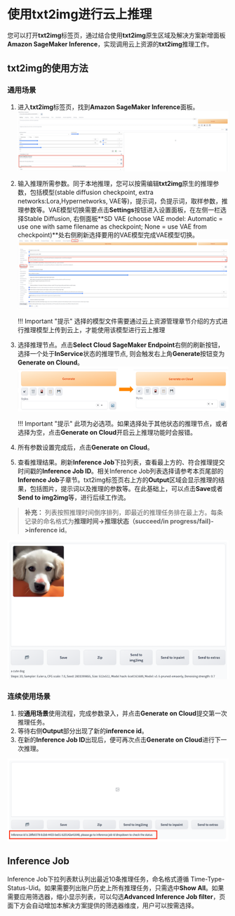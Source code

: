# 使用txt2img进行云上推理

您可以打开**txt2img**标签页，通过结合使用**txt2img**原生区域及解决方案新增面板**Amazon SageMaker Inference**，实现调用云上资源的**txt2img**推理工作。 


## txt2img的使用方法
### 通用场景

1. 进入**txt2img**标签页，找到**Amazon SageMaker Inference**面板。
![Sagemaker Inference面板](../images/txt2img-inference.png)
2. 输入推理所需参数。同于本地推理，您可以按需编辑**txt2img**原生的推理参数，包括模型(stable diffusion checkpoint, extra networks:Lora,Hypernetworks, VAE等)，提示词，负提示词，取样参数，推理参数等。VAE模型切换需要点击**Settings**按钮进入设置面板，在左侧一栏选择Stable Diffusion, 右侧面板**SD VAE (choose VAE model: Automatic = use one with same filename as checkpoint; None = use VAE from checkpoint)**处右侧刷新选择要用的VAE模型完成VAE模型切换。
![Settings 面板](../images/setting-vae.png)

    !!! Important "提示" 
        选择的模型文件需要通过云上资源管理章节介绍的方式进行推理模型上传到云上，才能使用该模型进行云上推理

3. 选择推理节点。点击**Select Cloud SageMaker Endpoint**右侧的刷新按钮，选择一个处于**InService**状态的推理节点, 则会触发右上角**Generate**按钮变为**Generate on Clound**。
![Gnerate button面板](../images/txt2img-generate-button.png)

    !!! Important "提示" 
        此项为必选项。如果选择处于其他状态的推理节点，或者选择为空，点击**Generate on Cloud**开启云上推理功能时会报错。

4. 所有参数设置完成后，点击**Generate on Cloud**。
5. 查看推理结果。刷新**Inference Job**下拉列表，查看最上方的、符合推理提交时间戳的**Inference Job ID**。相关Inference Job列表选择请参考本页尾部的**Inference Job**子章节。txt2img标签页右上方的**Output**区域会显示推理的结果，包括图片，提示词以及推理的参数等。在此基础上，可以点击**Save**或者**Send to img2img**等，进行后续工作流。
> **补充：** 列表按照推理时间倒序排列，即最近的推理任务排在最上方。每条记录的命名格式为**推理时间->推理状态（succeed/in progress/fail)->inference id**。

![generate results](../images/generate-results.png)

### 连续使用场景

1. 按**通用场景**使用流程，完成参数录入，并点击**Generate on Cloud**提交第一次推理任务。
2. 等待右侧**Output**部分出现了新的**inference id**。
3. 在新的**Inference Job ID**出现后，便可再次点击**Generate on Cloud**进行下一次推理。

![generate results](../images/continue-inference.png)



## Inference Job
Inference Job下拉列表默认列出最近10条推理任务，命名格式遵循 Time-Type-Status-Uid。如果需要列出账户历史上所有推理任务，只需选中**Show All**。如果需要应用筛选器，缩小显示列表，可以勾选**Advanced Inference Job filter**，页面下方会自动增加本解决方案提供的筛选器维度，用户可以按需选择。
